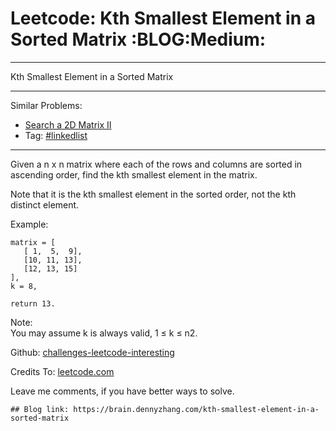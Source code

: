 # Leetcode: Kth Smallest Element in a Sorted Matrix     :BLOG:Medium:


---

Kth Smallest Element in a Sorted Matrix  

---

Similar Problems:  
-   [Search a 2D Matrix II](https://brain.dennyzhang.com/search-a-2d-matrix-ii)
-   Tag: [#linkedlist](https://brain.dennyzhang.com/tag/linkedlist)

---

Given a n x n matrix where each of the rows and columns are sorted in ascending order, find the kth smallest element in the matrix.  

Note that it is the kth smallest element in the sorted order, not the kth distinct element.  

Example:  

    matrix = [
       [ 1,  5,  9],
       [10, 11, 13],
       [12, 13, 15]
    ],
    k = 8,
    
    return 13.

Note:  
You may assume k is always valid, 1 ≤ k ≤ n2.  

Github: [challenges-leetcode-interesting](https://github.com/DennyZhang/challenges-leetcode-interesting/tree/master/kth-smallest-element-in-a-sorted-matrix)  

Credits To: [leetcode.com](https://leetcode.com/problems/kth-smallest-element-in-a-sorted-matrix/description/)  

Leave me comments, if you have better ways to solve.  

    ## Blog link: https://brain.dennyzhang.com/kth-smallest-element-in-a-sorted-matrix
